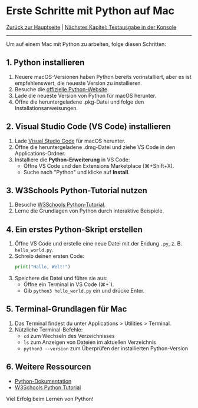 # Erste Schritte mit Python auf Mac

[Zurück zur Hauptseite](/Projekte/Kapitel_0/Anfang_Lese_Mich.md) | [Nächstes Kapitel: Textausgabe in der Konsole](/Projekte/Kapitel_1/Textausgabe_InDerKonsole.md)

---

Um auf einem Mac mit Python zu arbeiten, folge diesen Schritten:

## 1. Python installieren
1. Neuere macOS-Versionen haben Python bereits vorinstalliert, aber es ist empfehlenswert, die neueste Version zu installieren.
2. Besuche die [offizielle Python-Website](https://www.python.org/).
3. Lade die neueste Version von Python für macOS herunter.
4. Öffne die heruntergeladene .pkg-Datei und folge den Installationsanweisungen.

## 2. Visual Studio Code (VS Code) installieren
1. Lade [Visual Studio Code](https://code.visualstudio.com/) für macOS herunter.
2. Öffne die heruntergeladene .dmg-Datei und ziehe VS Code in den Applications-Ordner.
3. Installiere die **Python-Erweiterung** in VS Code:
    - Öffne VS Code und den Extensions Marketplace (⌘+Shift+X).
    - Suche nach "Python" und klicke auf **Install**.

## 3. W3Schools Python-Tutorial nutzen
1. Besuche [W3Schools Python-Tutorial](https://www.w3schools.com/python/default.asp).
2. Lerne die Grundlagen von Python durch interaktive Beispiele.

## 4. Ein erstes Python-Skript erstellen
1. Öffne VS Code und erstelle eine neue Datei mit der Endung `.py`, z. B. `hello_world.py`.
2. Schreib deinen ersten Code:
    ```python
    print("Hallo, Welt!")
    ```
3. Speichere die Datei und führe sie aus:
    - Öffne ein Terminal in VS Code (⌘+`).
    - Gib `python3 hello_world.py` ein und drücke Enter.

## 5. Terminal-Grundlagen für Mac
1. Das Terminal findest du unter Applications > Utilities > Terminal.
2. Nützliche Terminal-Befehle:
   - `cd` zum Wechseln des Verzeichnisses
   - `ls` zum Anzeigen von Dateien im aktuellen Verzeichnis
   - `python3 --version` zum Überprüfen der installierten Python-Version

## 6. Weitere Ressourcen
- [Python-Dokumentation](https://docs.python.org/3/)
- [W3Schools Python Tutorial](https://www.w3schools.com/python/default.asp)

Viel Erfolg beim Lernen von Python!
